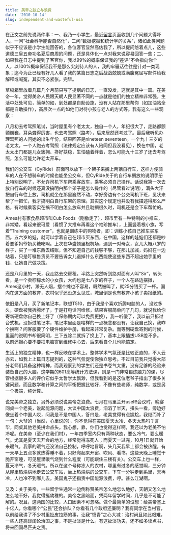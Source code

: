 ```yaml
---
title: 美帝之独立与浪费
date: '2010-10-14'
slug: independent-and-wasteful-usa
---
```


在正文之前先说两件事：一、我乃一小学生，最近[留言](/cn/guestbook/)页面收到几个问题大得吓人，一问“社会科学能否自然化”，二问“数据挖掘和统计学的关系”，诸如此类问题似乎不应该是小学生能回答的，各位客官显然高估我了，所以提问悠着点儿，这些道德三皇五帝功名夏后商周的问题，还是具体化一点对我来说容易回答一些；二、如果我在日志中提到了客官你，我以99%的概率保证我的“差评”不会指向你个人，以100%概率保证我不是那么尖刻待人的人，我的牢骚话往往是针对一类现象；迄今为止已经有好几人看了我的某篇日志之后战战兢兢或满腹冤屈写邮件给我解释或喊冤，其实不必紧张。完毕。

草稿箱里放着几篇几个月前只写了提纲的日志，一直没发，这就是其中一篇。在美帝一年，觉得美帝人民跟天朝人民显著不同的一点就是他们的独立精神非常强，生活中处处可见，简单的如，到处都是自助设施，没有人站在那里帮你（如加油站全都是自助操作），高层次一点的如他们对待小孩与老人的方式等。我有这么一些观察：

八月初去考驾照笔试，当时屋里有个老太太，独自一个人，年纪很大了，走路都颤颤巍巍，耳朵聋得厉害，也去考驾照（路考），后来居然还考过了。最后我听见办理驾照的人问她的出生年份，结果回答是nineteen seventeen。一个九十三岁的老太太，一个人跑去考驾照（法律规定应该有人陪同但我没看见），换在中国，老太太出门都是儿女簇拥、搀好扶稳，生怕磕着绊着，怎么可能九十三岁了还去考驾照，怎么可能允许老太开车。

我们的公交车（CyRide）前面可以放下一个架子来搁上两辆自行车，这样方便骑车的人在不想骑车的时候也能坐公交车，但CyRide关于的自行车搁放的说明手册上特别说明了，不允许司机下车帮乘客放车，乘客必须自己操作。话说我第一次去放自行车的时候还真没搞明白那个架子是怎么操作的（尽管看过说明），满头大汗把自行车往上放，司机就坐在那里巍然不动，幸好旁边有个公交司机下班，见状来帮了一把忙，我才搞明白自行车架的原理。其实这个规定也并没有我描述得那么严格，有时候乘客实在搞不明白怎么放车并且耽搁很久时，司机还是会下车帮忙的。

Ames村有家食品超市叫Cub Foods（刚撤走了），超市里有一种特制的小推车，非常矮，看起来很可爱（看惯了大推车再看这个袖珍推车），上面竖着根小旗，写着“Training customer”，也就是训练中的购物者，即：训练小孩自己推车买东西。五六岁的娃，就可以学着自己在超市买东西，在中国，这样的娃娃们还都是吵着要爹妈爷奶买糖吃啊。上次在华盛顿里根机场，遇到一对母女，女儿大概八岁的样子，买了一堆东西去结账，但不知道自己的钱够不够，在那儿加减，妈妈在一边站着，只是叮嘱售货员不要告诉女儿退掉什么东西能使这些东西不超出她手里的钱，让她自己做决策。

还是八月里的一天，我走路去交房租。半路上突然听到路对面有人叫“Sir”，转头看，是一个卖柠檬水的小女孩，大约也是七八岁的样子，一个人在路边摆摊，Ames这小村，渺无人烟，摆个摊也不容易，既然被叫了，就25分钱买了一杯。国内在这方面的教育，农村似乎还没怎么见过，城里倒是也有教育小孩子卖报纸的。

依旧是八月，买了新笔记本，联想T510，由于我是个喜欢折腾电脑的人，没过多久，硬盘被我折腾坏了，于是打电话问维修，结果客服简单问了几句，就说我给你寄新硬盘你自己换上好了（保修期内可以免费更换），我一听傻了，我以前只拆过台式机，没拆过笔记本，笔记本里面是啥样的一点概念都没有，让我自己换，我咋个换啊？问客服要了个硬件维护手册，看起来非常复杂。而等到硬盘寄到的时候，里面的说明书却很简明，三下五除二就拆了换上了，基本上跟插拔USB差不多。以前还担心要不要把电脑寄到维修中心去，后来看自个儿也能搞定。

生活上的独立精神，也一样反映在学术上。整体学术气氛还是比较正直的，不人云亦云，如我上上篇日志提到的，这种气氛促使你独立思考。不过目前我只觉得大部分老师们具备这种精神，而我观察到的学生们还是书卷气太重，没有足够的经验来装备自己的大脑。这学期的601高等统计方法课，则是一门非常锻炼脑力的课，尽管根据很多人的评价它似乎太哲学太飘渺，但我看到的是这位老爷子指出了很多关键问题，而且数学和计算之间的平衡把握比较好，不像有些老师，纯数学，或是另一个极端，纯计算。

说完美帝之独立，另外必须说说美帝之浪费。七月在马里兰开useR!会议时，晚宴同桌一个老美，说起能源问题，大谈中国太浪费，滔滔了半天，扭头一看，旁边好像坐着个中国人哎，问我是不是中国人，答曰是，老美觉得有点尴尬，我继而补了一句：大爷的（当然，心里说的），你不觉得在美国夏天太冷、冬天太热吗？言毕，同桌其他老美拼命点头。我心想，靠，你们也觉得这样啊，我还以为老美不怕冷呢。在美帝（至少在我们村），一年四季室内只有两种状态，要么冷气，要么暖气。尤其是夏天去开会的地方，经常觉得冻死人；而夏天一过完，10月1日就开始来暖气。我家的暖气还没法自己控制，呼呼地冒啊，头几天我早上都会被热醒，有一天早上五点多就热得睡不着，只好爬起来开窗、吹风、看书。这些天晚上睡觉干脆开窗睡，可见屋里暖气烧到什么程度（可能跟住三楼有关）。公交车上也一样，夏天冷气，冬天暖气。所以在这个号称冻人的农村，哪里有过冬的感觉啊，三分钟从屋里热烘烘地走去公交车站，坐上热烘烘的公交车，下车一分钟走到系里，天再冷，人也冷不到哪儿去。美国鬼子还指责中国能源浪费，哼。甚么江湖啊。

又及：关于美帝，一些留学生通常一边倒称赞美帝怎么地怎么地好，天朝又怎么地怎么地不好，我觉得挺幼稚的。美帝之黑暗面，凭两年留学时间，几乎是不可能了解的。况且，这两国的比较，人口因素不可忽略。做个最简单的设想：给美帝塞上十亿人，你看哪个“公民”还会排队？你看有几个政府还廉明？我有同学在当村官，以前给我讲了不少村里扯皮拉筋的事，让我“愤青”之心大减：治村尚且如此艰难，一些人还高谈阔论治国之事，不是扯淡是什么。有这扯淡功夫，还不如多读点书，将来回国尽匹夫之责。
